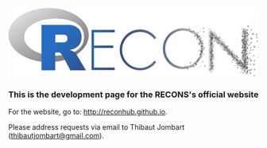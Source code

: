 ![RECON logo](http://github.com/reconhub/logo/raw/master/png/logo-w600px.png)

### This is the development page for the RECONS's official website

For the website, go to: http://reconhub.github.io.


Please address requests via email to Thibaut Jombart (thibautjombart@gmail.com).
